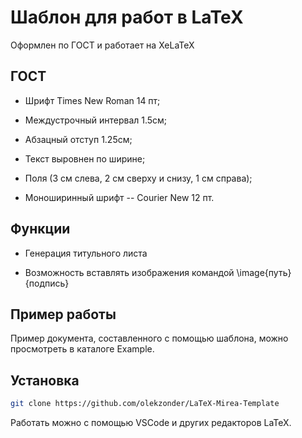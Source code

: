 # Шаблон для работ в LaTeX

Оформлен по ГОСТ и работает на XeLaTeX

## ГОСТ

- Шрифт Times New Roman 14 пт;

- Междустрочный интервал 1.5см;

- Абзацный отступ 1.25см;

- Текст выровнен по ширине;

- Поля (3 см слева, 2 см сверху и снизу, 1 см справа);

- Моноширинный шрифт -- Courier New 12 пт.

## Функции

- Генерация титульного листа

- Возможность вставлять изображения командой \image{путь}{подпись}


## Пример работы

Пример документа, составленного с помощью шаблона, можно просмотреть в каталоге Example.

## Установка

```bash
git clone https://github.com/olekzonder/LaTeX-Mirea-Template
```

Работать можно с помощью VSCode и других редакторов LaTeX. 
